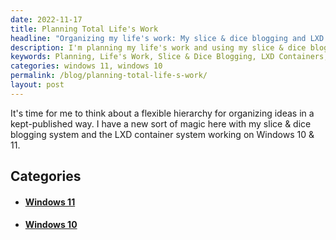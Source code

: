 ```yaml
---
date: 2022-11-17
title: Planning Total Life's Work
headline: "Organizing my life's work: My slice & dice blogging and LXD container systems on Windows 10 & 11."
description: I'm planning my life's work and using my slice & dice blogging and LXD container systems to organize my ideas and keep them published on Windows 10 & 11. Come read my blog post to learn more about my planning process!
keywords: Planning, Life's Work, Slice & Dice Blogging, LXD Containers, Windows 10, Windows 11, Hierarchy, Organize, Publish
categories: windows 11, windows 10
permalink: /blog/planning-total-life-s-work/
layout: post
---
```



It's time for me to think about a flexible hierarchy for organizing ideas in a
kept-published way. I have a new sort of magic here with my slice & dice
blogging system and the LXD container system working on Windows 10 & 11.



## Categories

<ul>
<li><h4><a href='/windows-11/'>Windows 11</a></h4></li>
<li><h4><a href='/windows-10/'>Windows 10</a></h4></li></ul>